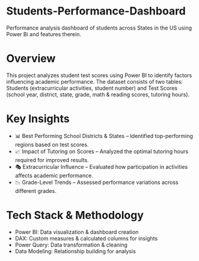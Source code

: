 # Students-Performance-Dashboard
Performance analysis dashboard of students across States in the US using Power Bi and features therein.
# Overview
This project analyzes student test scores using Power BI to identify factors influencing academic performance. The dataset consists of two tables: Students (extracurricular activities, student number) and Test Scores (school year, district, state, grade, math & reading scores, tutoring hours).

# Key Insights
* 📊 Best Performing School Districts & States – Identified top-performing regions based on test scores.
* 📈 Impact of Tutoring on Scores – Analyzed the optimal tutoring hours required for improved results.
* 🎭 Extracurricular Influence – Evaluated how participation in activities affects academic performance.
* 📉 Grade-Level Trends – Assessed performance variations across different grades.

# Tech Stack & Methodology
* Power BI: Data visualization & dashboard creation
* DAX: Custom measures & calculated columns for insights
* Power Query: Data transformation & cleaning
* Data Modeling: Relationship building for analysis
